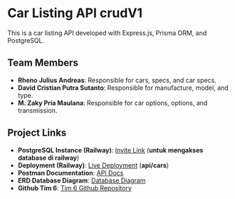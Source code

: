 # Car Listing API crudV1

This is a car listing API developed with Express.js, Prisma ORM, and PostgreSQL.

## Team Members
- **Rheno Julius Andreas**: Responsible for cars, specs, and car specs.
- **David Cristian Putra Sutanto**: Responsible for manufacture, model, and type.
- **M. Zaky Pria Maulana**: Responsible for car options, options, and transmission.

## Project Links
- **PostgreSQL Instance (Railway)**: [Invite Link](https://railway.app/invite/9hAKeYm4I4X) (**untuk mengakses database di railway**)
- **Deployment (Railway)**: [Live Deployment](https://tim6binarch4km7-production.up.railway.app) (**api/cars**)
- **Postman Documentation**: [API Docs](https://documenter.getpostman.com/view/30704956/2sAXxS7WUb)
- **ERD Database Diagram**: [Database Diagram](https://dbdiagram.io/d/ch4-670e6f8797a66db9a30d9323)
- **Github Tim 6**: [Tim 6 Github Repository](https://github.com/Km7-Binar-Tim6/Backend/tree/feature/crudV1)

